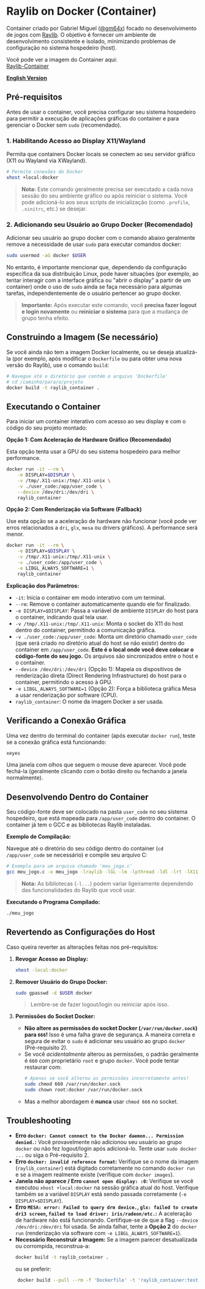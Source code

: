# Raylib on Docker (Container)

Container criado por Gabriel Miguel ([@gm64x](https://github.com/gm64x)) focado no desenvolvimento de jogos com [Raylib](https://www.raylib.com/). O objetivo é fornecer um ambiente de desenvolvimento consistente e isolado, minimizando problemas de configuração no sistema hospedeiro (host).

Você pode ver a imagem do Container aqui: \
[Raylib-Container](https://hub.docker.com/r/gmaia325/raylib_container)

**[English Version](readme.md)**

## Pré-requisitos

Antes de usar o container, você precisa configurar seu sistema hospedeiro para permitir a execução de aplicações gráficas do container e para gerenciar o Docker sem `sudo` (recomendado).

### 1. Habilitando Acesso ao Display X11/Wayland

Permita que containers Docker locais se conectem ao seu servidor gráfico (X11 ou Wayland via XWayland).

```bash
# Permite conexões do Docker
xhost +local:docker
```

> **Nota:** Este comando geralmente precisa ser executado a cada nova sessão do seu ambiente gráfico ou após reiniciar o sistema. Você pode adicioná-lo aos seus scripts de inicialização (como `.profile`, `.xinitrc`, etc.) se desejar.

### 2. Adicionando seu Usuário ao Grupo Docker (Recomendado)

Adicionar seu usuário ao grupo docker com o comando abaixo geralmente remove a necessidade de usar `sudo` para executar comandos docker:
```bash
sudo usermod -aG docker $USER
```
No entanto, é importante mencionar que, dependendo da configuração específica da sua distribuição Linux, pode haver situações (por exemplo, ao tentar interagir com a interface gráfica ou "abrir o display" a partir de um container) onde o uso de `sudo` ainda se faça necessário para algumas tarefas, independentemente de o usuário pertencer ao grupo docker.

> **Importante:** Após executar este comando, você **precisa fazer logout e login novamente** ou **reiniciar o sistema** para que a mudança de grupo tenha efeito.

## Construindo a Imagem (Se necessário)

Se você ainda não tem a imagem Docker localmente, ou se deseja atualizá-la (por exemplo, após modificar o `Dockerfile` ou para obter uma nova versão do Raylib), use o comando `build`:

```bash
# Navegue até o diretório que contém o arquivo 'Dockerfile'
# cd /caminho/para/o/projeto
docker build -t raylib_container .
```

## Executando o Container

Para iniciar um container interativo com acesso ao seu display e com o código do seu projeto montado:

**Opção 1: Com Aceleração de Hardware Gráfico (Recomendado)**

Esta opção tenta usar a GPU do seu sistema hospedeiro para melhor performance.

```bash
docker run -it --rm \
    -e DISPLAY=$DISPLAY \
    -v /tmp/.X11-unix:/tmp/.X11-unix \
    -v ./user_code:/app/user_code \
    --device /dev/dri:/dev/dri \
    raylib_container
```

**Opção 2: Com Renderização via Software (Fallback)**

Use esta opção se a aceleração de hardware não funcionar (você pode ver erros relacionados a `dri`, `glx`, `mesa` ou drivers gráficos). A performance será menor.

```bash
docker run -it --rm \
    -e DISPLAY=$DISPLAY \
    -v /tmp/.X11-unix:/tmp/.X11-unix \
    -v ./user_code:/app/user_code \
    -e LIBGL_ALWAYS_SOFTWARE=1 \
    raylib_container
```

**Explicação dos Parâmetros:**

- `-it`: Inicia o container em modo interativo com um terminal.
- `--rm`: Remove o container automaticamente quando ele for finalizado.
- `-e DISPLAY=$DISPLAY`: Passa a variável de ambiente `DISPLAY` do host para o container, indicando qual tela usar.
- `-v /tmp/.X11-unix:/tmp/.X11-unix`: Monta o socket do X11 do host dentro do container, permitindo a comunicação gráfica.
- `-v ./user_code:/app/user_code`: Monta um diretório chamado `user_code` (que será criado no diretório atual do host se não existir) dentro do container em `/app/user_code`. **Este é o local onde você deve colocar o código-fonte do seu jogo.** Os arquivos são sincronizados entre o host e o container.
- `--device /dev/dri:/dev/dri` (Opção 1): Mapeia os dispositivos de renderização direta (Direct Rendering Infrastructure) do host para o container, permitindo o acesso à GPU.
- `-e LIBGL_ALWAYS_SOFTWARE=1` (Opção 2): Força a biblioteca gráfica Mesa a usar renderização por software (CPU).
- `raylib_container`: O nome da imagem Docker a ser usada.

## Verificando a Conexão Gráfica

Uma vez dentro do terminal do container (após executar `docker run`), teste se a conexão gráfica está funcionando:

```bash
xeyes
```

Uma janela com olhos que seguem o mouse deve aparecer. Você pode fechá-la (geralmente clicando com o botão direito ou fechando a janela normalmente).

## Desenvolvendo Dentro do Container

Seu código-fonte deve ser colocado na pasta `user_code` no seu sistema hospedeiro, que está mapeada para `/app/user_code` dentro do container. O container já tem o GCC e as bibliotecas Raylib instaladas.

**Exemplo de Compilação:**

Navegue até o diretório do seu código dentro do container (`cd /app/user_code` se necessário) e compile seu arquivo C:

```bash
# Exemplo para um arquivo chamado 'meu_jogo.c'
gcc meu_jogo.c -o meu_jogo -lraylib -lGL -lm -lpthread -ldl -lrt -lX11
```

> **Nota:** As bibliotecas (`-l...`) podem variar ligeiramente dependendo das funcionalidades do Raylib que você usar.

**Executando o Programa Compilado:**

```bash
./meu_jogo
```

## Revertendo as Configurações do Host

Caso queira reverter as alterações feitas nos pré-requisitos:

1.  **Revogar Acesso ao Display:**

    ```bash
    xhost -local:docker
    ```

2.  **Remover Usuário do Grupo Docker:**

    ```bash
    sudo gpasswd -d $USER docker
    ```

    > Lembre-se de fazer logout/login ou reiniciar após isso.

3.  **Permissões do Socket Docker:**
    - **Não altere as permissões do socket Docker (`/var/run/docker.sock`) para `666`!** Isso é uma falha grave de segurança. A maneira correta e segura de evitar o `sudo` é adicionar seu usuário ao grupo `docker` (Pré-requisito 2).
    - Se você _acidentalmente_ alterou as permissões, o padrão geralmente é `660` com proprietário `root` e grupo `docker`. Você pode tentar restaurar com:
      ```bash
      # Apenas se você alterou as permissões incorretamente antes!
      sudo chmod 660 /var/run/docker.sock
      sudo chown root:docker /var/run/docker.sock
      ```
    - Mas a melhor abordagem é **nunca** usar `chmod 666` no socket.

## Troubleshooting

- **Erro `docker: Cannot connect to the Docker daemon... Permission denied.`:** Você provavelmente não adicionou seu usuário ao grupo `docker` ou não fez logout/login após adicioná-lo. Tente usar `sudo docker ...` ou siga o Pré-requisito 2.
- **Erro `docker: invalid reference format`:** Verifique se o nome da imagem (`raylib_container`) está digitado corretamente no comando `docker run` e se a imagem realmente existe (verifique com `docker images`).
- **Janela não aparece / Erro `cannot open display: :0`:** Verifique se você executou `xhost +local:docker` na sessão gráfica atual do host. Verifique também se a variável `DISPLAY` está sendo passada corretamente (`-e DISPLAY=$DISPLAY`).
- **Erro `MESA: error: Failed to query drm device.`, `glx: failed to create dri3 screen`, `failed to load driver: iris/radeon/etc.`:** A aceleração de hardware não está funcionando. Certifique-se de que a flag `--device /dev/dri:/dev/dri` foi usada. Se ainda falhar, tente a **Opção 2** do `docker run` (renderização via software com `-e LIBGL_ALWAYS_SOFTWARE=1`).
- **Necessário Reconstruir a Imagem:** Se a imagem parecer desatualizada ou corrompida, reconstrua-a:
  ```bash
  docker build -t raylib_container .
  ```
  ou se preferir:

```bash
    docker build --pull --rm -f 'Dockerfile' -t 'raylib_container:test' '.'
```

